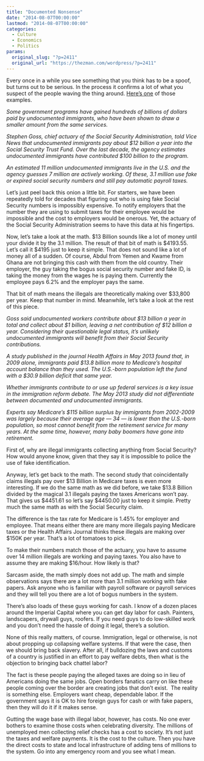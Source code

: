 ```yaml
---
title: "Documented Nonsense"
date: "2014-08-07T00:00:00"
lastmod: "2014-08-07T00:00:00"
categories:
  - Culture
  - Economics
  - Politics
params:
  original_slug: "?p=2411"
  original_url: "https://thezman.com/wordpress/?p=2411"
---
```


Every once in a while you see something that you think has to be a
spoof, but turns out to be serious. In the process it confirms a lot of
what you suspect of the people waving the thing around. [Here’s
one](http://cir.ca/news/social-services-bolstered-by-immigrants) of
those examples.

*Some government programs have gained hundreds of billions of dollars
paid by undocumented immigrants, who have been shown to draw a smaller
amount from the same services.*

*Stephen Goss, chief actuary of the Social Security Administration, told
Vice News that undocumented immigrants pay about $12 billion a year into
the Social Security Trust Fund. Over the last decade, the agency
estimates undocumented immigrants have contributed $100 billion to the
program.*

*An estimated 11 million undocumented immigrants live in the U.S. and
the agency guesses 7 million are actively working. Of these, 3.1 million
use fake or expired social security numbers and still pay automatic
payroll taxes.*

Let’s just peel back this onion a little bit. For starters, we have been
repeatedly told for decades that figuring out who is using fake Social
Security numbers is impossibly expensive. To notify employers that the
number they are using to submit taxes for their employee would be
impossible and the cost to employers would be onerous. Yet, the actuary
of the Social Security Administration seems to have this data at his
fingertips.

Now, let’s take a look at the math. $13 Billion sounds like a lot of
money until your divide it by the 3.1 million. The result of that bit of
math is $4193.55. Let’s call it $4195 just to keep it simple. That does
not sound like a lot of money all of a sudden. Of course, Abdul from
Yemen and Kwame from Ghana are not bringing this cash with them from the
old country. Their employer, the guy taking the bogus social security
number and fake ID, is taking the money from the wages he is paying
them. Currently the employee pays 6.2% and the employer pays the same.

That bit of math means the illegals are theoretically making over
$33,800 per year. Keep that number in mind. Meanwhile, let’s take a look
at the rest of this piece.

*Goss said undocumented workers contribute about $13 billion a year in
total and collect about $1 billion, leaving a net contribution of $12
billion a year. Considering their questionable legal status, it’s
unlikely undocumented immigrants will benefit from their Social Security
contributions.*

*A study published in the journal Health Affairs in May 2013 found that,
in 2009 alone, immigrants paid $13.8 billion more to Medicare’s hospital
account balance than they used. The U.S.-born population left the fund
with a $30.9 billion deficit that same year.*

*Whether immigrants contribute to or use up federal services is a key
issue in the immigration reform debate. The May 2013 study did not
differentiate between documented and undocumented immigrants.*

*Experts say Medicare’s $115 billion surplus by immigrants from
2002-2009 was largely because their average age — 34 — is lower than the
U.S.-born population, so most cannot benefit from the retirement service
for many years. At the same time, however, many baby boomers have gone
into retirement.*

First of, why are illegal immigrants collecting anything from Social
Security? How would anyone know, given that they say it is impossible to
police the use of fake identification.

Anyway, let’s get back to the math. The second study that coincidentally
claims illegals pay over $13 Billion in Medicare taxes is even more
interesting. If we do the same math as we did before, we take $13.8
Billion divided by the magical 3.1 illegals paying the taxes Americans
won’t pay. That gives us $4451.61 so let’s say $4450.00 just to keep it
simple. Pretty much the same math as with the Social Security claim.

The difference is the tax rate for Medicare is 1.45% for employer and
employee. That means either there are many more illegals paying Medicare
taxes or the Health Affairs Journal thinks these illegals are making
over $150K per year. That’s a lot of tomatoes to pick.

To make their numbers match those of the actuary, you have to assume
over 14 million illegals are working and paying taxes. You also have to
assume they are making $16/hour. How likely is that?

Sarcasm aside, the math simply does not add up. The math and simple
observations says there are a lot more than 3.1 million working with
fake papers. Ask anyone who is familiar with payroll software or payroll
services and they will tell you there are a lot of bogus numbers in the
system.

There’s also loads of these guys working for cash. I know of a dozen
places around the Imperial Capital where you can get day labor for cash.
Painters, landscapers, drywall guys, roofers. If you need guys to do
low-skilled work and you don’t need the hassle of doing it legal,
there’s a solution.

None of this really matters, of course. Immigration, legal or otherwise,
is not about propping up collapsing welfare systems. If that were the
case, then we should bring back slavery. After all, if bulldozing the
laws and customs of a country is justified in an effort to pay welfare
debts, then what is the objection to bringing back chattel labor?

The fact is these people paying the alleged taxes are doing so in lieu
of Americans doing the same jobs. Open borders fanatics carry on like
these people coming over the border are creating jobs that don’t exist. 
The reality is something else. Employers want cheap, dependable labor.
If the government says it is OK to hire foreign guys for cash or with
fake papers, then they will do it if it makes sense.

Gutting the wage base with illegal labor, however, has costs. No one
ever bothers to examine those costs when celebrating diversity. The
millions of unemployed men collecting relief checks has a cost to
society. It’s not just the taxes and welfare payments. It is the cost to
the culture. Then you have the direct costs to state and local
infrastructure of adding tens of millions to the system. Go into any
emergency room and you see what I mean.
